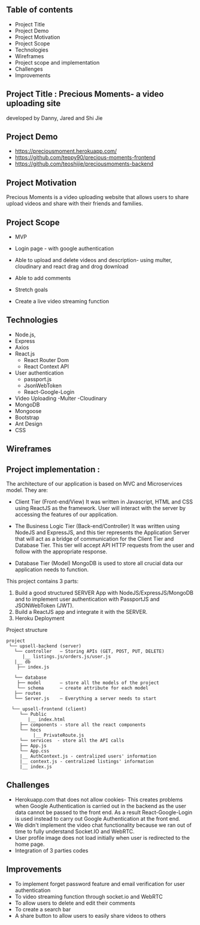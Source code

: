 
## Table of contents
* Project Title
* Project Demo
* Project Motivation
* Project Scope
* Technologies
* Wireframes
* Project scope and implementation
* Challenges
* Improvements

## Project Title : Precious Moments- a video uploading site
developed by Danny, Jared and Shi Jie


## Project Demo
* https://preciousmoment.herokuapp.com/
* https://github.com/teppy90/precious-moments-frontend
* https://github.com/teoshijie/preciousmoments-backend


## Project Motivation
Precious Moments is a video uploading website that allows users to share upload videos and share with their friends and families. 

## Project Scope 
* MVP 
* Login page - with google authentication
* Able to upload and delete videos and description- using multer,  cloudinary and react drag and drog download
* Able to add comments 

* Stretch goals
* Create a live video streaming function

## Technologies
* Node.js,
* Express
* Axios
* React.js
  - React Router Dom
  - React Context API
* User authentication
   - passport.js
   - JsonWebToken
   - React-Google-Login
* Video Uploading
  -Multer 
  -Cloudinary
* MongoDB
* Mongoose
* Bootstrap
* Ant Design
* CSS

## Wireframes



## Project implementation :

The architecture of our application is based on MVC and Microservices model. They are:

* Client Tier (Front-end/View)
It was written in Javascript, HTML and CSS using ReactJS as the framework. User will interact with the server by accessing the features of our application.

* The Business Logic Tier (Back-end/Controller)
It was written using NodeJS and ExpressJS, and this tier represents the Application Server that will act as a bridge of communication for the Client Tier and Database Tier. This tier will accept API HTTP requests from the user and follow with the appropriate response.

* Database Tier (Model)
MongoDB is used to store all crucial data our application needs to function.


This project contains 3 parts:

1) Build a good structured SERVER App with NodeJS/ExpressJS/MongoDB and
   to implement user authentication with PassportJS and JSONWebToken (JWT).
2) Build a ReactJS app and integrate it with the SERVER.
3) Heroku Deployment

Project structure

```
project
 └── upsell-backend (server)
   └── controller   — Storing APIs (GET, POST, PUT, DELETE)
      |__ listings.js/orders.js/user.js
   |__ db
    ├── index.js

   └── database
    ├── model       — store all the models of the project
    └── schema      — create attribute for each model
   ├── routes
   └── Server.js    — Everything a server needs to start

  └── upsell-frontend (client)
     └── Public  
        |__ index.html
     ├── components - store all the react components
     └── hocs
          |__ PrivateRoute.js
     └── services  - store all the API calls  
     ├── App.js
     └── App.css
     |__ AuthContext.js - centralized users' information
     |__ context.js - centralized listings' information
     |__ index.js
```


## Challenges
* Herokuapp.com that does not allow cookies- This creates problems when Google Authentication is carried out in the backend as the user data cannot be passed to the front end. As a result React-Google-Login is used instead to carry out Google Authentication at the front end.
* We didn't implement the video chat functionality because we ran out of time to fully understand Socket.IO and WebRTC. 
* User profile image does not load initially when user is redirected to the home page. 
* Integration of 3 parties codes 

## Improvements
* To implement forget password feature and email verification for user authentication 
* To video streaming function through socket.io and WebRTC 
* To allow users to delete and edit their comments 
* To create a search bar 
* A share button to allow users to easily share videos to others 
